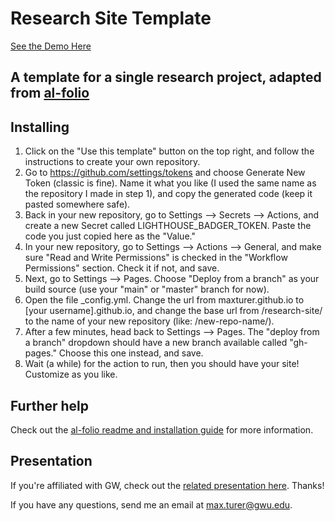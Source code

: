 # Research Site Template

[See the Demo Here](https://maxturer.github.io/research-site)

## A template for a single research project, adapted from [al-folio](https://alshedivat.github.io/al-folio/)

## Installing

1. Click on the "Use this template" button on the top right, and follow the instructions to create your own repository.
2. Go to https://github.com/settings/tokens and choose Generate New Token (classic is fine). Name it what you like (I used the same name as the repository I made in step 1), and copy the generated code (keep it pasted somewhere safe).
3. Back in your new repository, go to Settings --> Secrets --> Actions, and create a new Secret called LIGHTHOUSE_BADGER_TOKEN. Paste the code you just copied here as the "Value."
4. In your new repository, go to Settings --> Actions --> General, and make sure "Read and Write Permissions" is checked in the "Workflow Permissions" section. Check it if not, and save.
6. Next, go to Settings --> Pages. Choose "Deploy from a branch" as your build source (use your "main" or "master" branch for now).
5. Open the file _config.yml. Change the url from maxturer.github.io to [your username].github.io, and change the base url from /research-site/ to the name of your new repository (like: /new-repo-name/).
6. After a few minutes, head back to Settings --> Pages. The "deploy from a branch" dropdown should have a new branch available called "gh-pages." Choose this one instead, and save.
7. Wait (a while) for the action to run, then you should have your site! Customize as you like.

## Further help

Check out the [al-folio readme and installation guide](https://github.com/alshedivat/al-folio) for more information.

## Presentation

If you're affiliated with GW, check out the [related presentation here](https://docs.google.com/presentation/d/1Gw3RLyDeMVuOPn7OlrnMHEVobKUDLkqXxGfVxUhRuYg). Thanks!

If you have any questions, send me an email at [max.turer@gwu.edu](mailto:max.turer@gwu.edu).